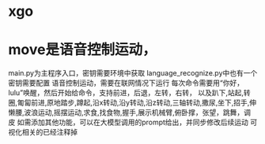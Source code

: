 # xgo
# move是语音控制运动，
main.py为主程序入口，密钥需要环境中获取
language_recognize.py中也有一个密钥需要配置
语音控制运动，需要在联网情况下运行
每次命令需要用“你好，lulu”唤醒，然后开始给命令，支持前进，后退，左转，右转，
以及趴下,站起,转圈,匍匐前进,原地踏步,蹲起,沿x转动,沿y转动,沿z转动,三轴转动,撒尿,坐下,招手,伸懒腰,波浪运动,摇摆运动,求食,找食物,握手,展示机械臂,俯卧撑，张望，跳舞，调皮
如需添加其他功能，可以在大模型调用的prompt给出，并同步修改后续运动
可视化相关的已经注释掉
